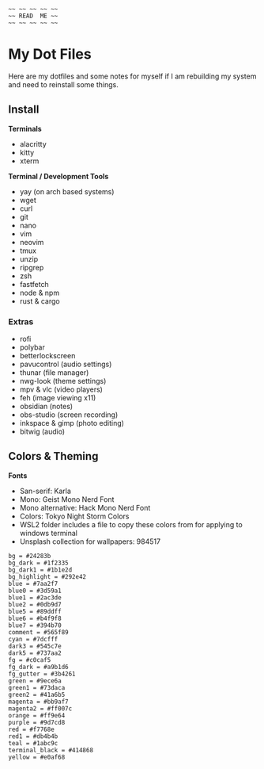 ```
~~ ~~ ~~ ~~ ~~
~~ READ  ME ~~
~~ ~~ ~~ ~~ ~~
```

# My Dot Files

Here are my dotfiles and some notes for myself if I am rebuilding my system and need to reinstall some things.

## Install

**Terminals**

- alacritty
- kitty
- xterm

**Terminal / Development Tools**

- yay (on arch based systems)
- wget
- curl
- git
- nano
- vim
- neovim
- tmux
- unzip
- ripgrep
- zsh
- fastfetch
- node & npm
- rust & cargo

### Extras

- rofi
- polybar
- betterlockscreen
- pavucontrol (audio settings)
- thunar (file manager)
- nwg-look (theme settings)
- mpv & vlc (video players)
- feh (image viewing x11)
- obsidian (notes)
- obs-studio (screen recording)
- inkspace & gimp (photo editing)
- bitwig (audio)

## Colors & Theming

**Fonts**

- San-serif: Karla
- Mono: Geist Mono Nerd Font
- Mono alternative: Hack Mono Nerd Font
- Colors: Tokyo Night Storm Colors
- WSL2 folder includes a file to copy these colors from for applying to windows terminal
- Unsplash collection for wallpapers: 984517

```
bg = #24283b
bg_dark = #1f2335
bg_dark1 = #1b1e2d
bg_highlight = #292e42
blue = #7aa2f7
blue0 = #3d59a1
blue1 = #2ac3de
blue2 = #0db9d7
blue5 = #89ddff
blue6 = #b4f9f8
blue7 = #394b70
comment = #565f89
cyan = #7dcfff
dark3 = #545c7e
dark5 = #737aa2
fg = #c0caf5
fg_dark = #a9b1d6
fg_gutter = #3b4261
green = #9ece6a
green1 = #73daca
green2 = #41a6b5
magenta = #bb9af7
magenta2 = #ff007c
orange = #ff9e64
purple = #9d7cd8
red = #f7768e
red1 = #db4b4b
teal = #1abc9c
terminal_black = #414868
yellow = #e0af68
```
